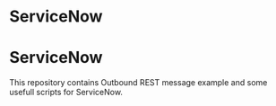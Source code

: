 # ServiceNow
ServiceNow 
==================

This repository contains Outbound REST message example and some usefull scripts for ServiceNow.
